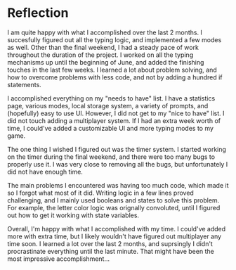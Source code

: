 # Reflection

I am quite happy with what I accomplished over the last 2 months. I succesfully figured out all the typing logic, and implemented a few modes as well. Other than the final weekend, I had a steady pace of work throughout the duration of the project. I worked on all the typing mechanisms up until the beginning of June, and added the finishing touches in the last few weeks. I learned a lot about problem solving, and how to overcome problems with less code, and not by adding a hundred if statements.

I accomplished everything on my "needs to have" list. I have a statistics page, various modes, local storage system, a variety of prompts, and (hopefully) easy to use UI. However, I did not get to my "nice to have" list. I did not touch adding a multiplayer system. If I had an extra week worth of time, I could've added a customizable UI and more typing modes to my game. 

The one thing I wished I figured out was the timer system. I started working on the timer during the final weekend, and there were too many bugs to properly use it. I was very close to removing all the bugs, but unfortunately I did not have enough time. 

The main problems I encountered was having too much code, which made it so I forgot what most of it did. Writing logic in a few lines proved challenging, and I mainly used booleans and states to solve this problem. For example, the letter color logic was orignally convoluted, until I figured out how to get it working with state variables. 

Overall, I'm happy with what I accomplished with my time. I could've added more with extra time, but I likely wouldn't have figured out multiplayer any time soon. I learned a lot over the last 2 months, and suprsingly I didn't procrastinate everything until the last minute. That might have been the most impressive accomplishment...
